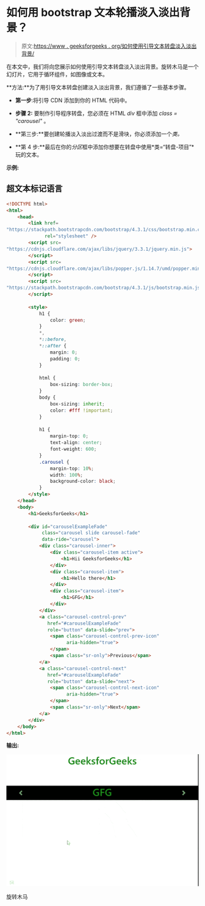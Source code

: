 # 如何用 bootstrap 文本轮播淡入淡出背景？

> 原文:[https://www . geeksforgeeks . org/如何使用引导文本转盘淡入淡出背景/](https://www.geeksforgeeks.org/how-to-fade-in-and-fade-out-background-with-bootstrap-text-carousel/)

在本文中，我们将向您展示如何使用引导文本转盘淡入淡出背景。旋转木马是一个幻灯片，它用于循环组件，如图像或文本。

**方法:**为了用引导文本转盘创建淡入淡出背景，我们遵循了一些基本步骤。

*   **第一步**:将引导 CDN 添加到你的 HTML 代码中。

*   **步骤 2:** 要制作引导程序转盘，您必须在 HTML *div* 框中添加 *class = "carousel"* 。

*   **第三步:**要创建轮播淡入淡出过渡而不是滑块，你必须添加一个*类。*

*   **第 4 步:**最后在你的*分区*框中添加你想要在转盘中使用*类=“转盘-项目”*玩的文本。

**示例:**

## 超文本标记语言

```html
<!DOCTYPE html>
<html>
    <head>
        <link href=
"https://stackpath.bootstrapcdn.com/bootstrap/4.3.1/css/bootstrap.min.css" 
              rel="stylesheet" />
        <script src=
"https://cdnjs.cloudflare.com/ajax/libs/jquery/3.3.1/jquery.min.js">
        </script>
        <script src=
"https://cdnjs.cloudflare.com/ajax/libs/popper.js/1.14.7/umd/popper.min.js">
        </script>
        <script src=
"https://stackpath.bootstrapcdn.com/bootstrap/4.3.1/js/bootstrap.min.js">
        </script>

        <style>
            h1 {
                color: green;
            }
            *,
            *::before,
            *::after {
                margin: 0;
                padding: 0;
            }

            html {
                box-sizing: border-box;
            }
            body {
                box-sizing: inherit;
                color: #fff !important;
            }

            h1 {
                margin-top: 0;
                text-align: center;
                font-weight: 600;
            }
            .carousel {
                margin-top: 10%;
                width: 100%;
                background-color: black;
            }
        </style>
    </head>
    <body>
        <h1>GeeksforGeeks</h1>

        <div id="carouselExampleFade" 
             class="carousel slide carousel-fade" 
             data-ride="carousel">
            <div class="carousel-inner">
                <div class="carousel-item active">
                    <h1>Hii GeeksforGeeks</h1>
                </div>
                <div class="carousel-item">
                    <h1>Hello there</h1>
                </div>
                <div class="carousel-item">
                    <h1>GFG</h1>
                </div>
            </div>
            <a class="carousel-control-prev" 
               href="#carouselExampleFade" 
               role="button" data-slide="prev">
                <span class="carousel-control-prev-icon" 
                      aria-hidden="true">
                </span>
                <span class="sr-only">Previous</span>
            </a>
            <a class="carousel-control-next" 
               href="#carouselExampleFade" 
               role="button" data-slide="next">
                <span class="carousel-control-next-icon" 
                      aria-hidden="true"> 
                </span>
                <span class="sr-only">Next</span>
            </a>
        </div>
    </body>
</html>
```

**输出:**

![](img/e0bdf6e4ea48182ecc3d4125e3ca99af.png)

旋转木马